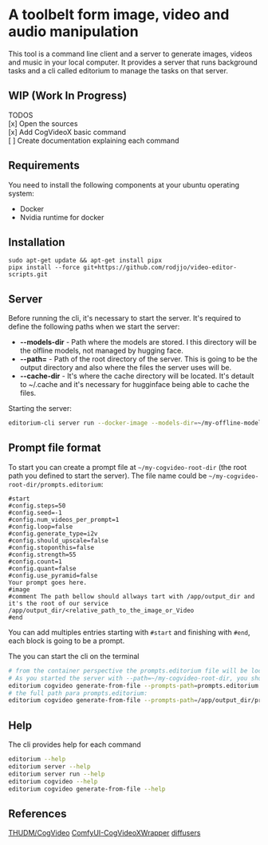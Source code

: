 # A toolbelt form image, video and audio manipulation

This tool is a command line client and a server to generate images, videos and music in your local computer.
It provides a server that runs background tasks and a cli called editorium to manage the tasks on that server.


## WIP (Work In Progress)

TODOS  
[x] Open the sources  
[x] Add CogVideoX basic command  
[ ] Create documentation explaining each command  

## Requirements

You need to install the following components at your ubuntu operating system:

* Docker
* Nvidia runtime for docker

## Installation

```
sudo apt-get update && apt-get install pipx
pipx install --force git+https://github.com/rodjjo/video-editor-scripts.git
```

## Server

Before running the cli, it's necessary to start the server.
It's required to define the following paths when we start the server:

* **--models-dir** - Path where the models are stored. I this directory will be the olfline models, not managed by hugging face.
* **--path=** - Path of the root directory of the server. This is going to be the output directory and also where the files the server uses will be.
* **--cache-dir** - It's where the cache directory will be located. It's detault to ~/.cache and it's necessary for hugginface being able to cache the files.

Starting the server:
```bash
editorium-cli server run --docker-image --models-dir=~/my-offline-models --path=~/my-cogvideo-root-dir
```

## Prompt file format

To start you can create a prompt file at `~/my-cogvideo-root-dir` (the root path you defined to start the server).
The file name could be `~/my-cogvideo-root-dir/prompts.editorium`:
```text
#start
#config.steps=50
#config.seed=-1
#config.num_videos_per_prompt=1
#config.loop=false
#config.generate_type=i2v
#config.should_upscale=false
#config.stoponthis=false
#config.strength=55
#config.count=1
#config.quant=false
#config.use_pyramid=false
Your prompt goes here.
#image
#comment The path bellow should allways tart with /app/output_dir and it's the root of our service 
/app/output_dir/<relative_path_to_the_image_or_Video
#end
```
You can add multiples entries starting with `#start` and finishing with `#end`, each block is going to be a prompt.


The you can start the cli on the terminal

```bash
# from the container perspective the prompts.editorium file will be located in /app/output_dir/ inside the container
# As you started the server with --path=~/my-cogvideo-root-dir, you should save prompts.editorium there.
editorium cogvideo generate-from-file --prompts-path=prompts.editorium
# the full path para prompts.editorium:
editorium cogvideo generate-from-file --prompts-path=/app/output_dir/prompts.editorium
```

## Help

The cli provides help for each command
```bash
editorium --help
editorium server --help
editorium server run --help
editorium cogvideo --help
editorium cogvideo generate-from-file --help
```


## References

[THUDM/CogVideo](https://github.com/THUDM/CogVideo)
[ComfyUI-CogVideoXWrapper](https://github.com/kijai/ComfyUI-CogVideoXWrapper)
[diffusers](https://github.com/huggingface/diffusers/)
